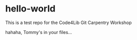 # hello-world

This is a test repo for the Code4Lib Git Carpentry Workshop

hahaha, Tommy's in your files...
